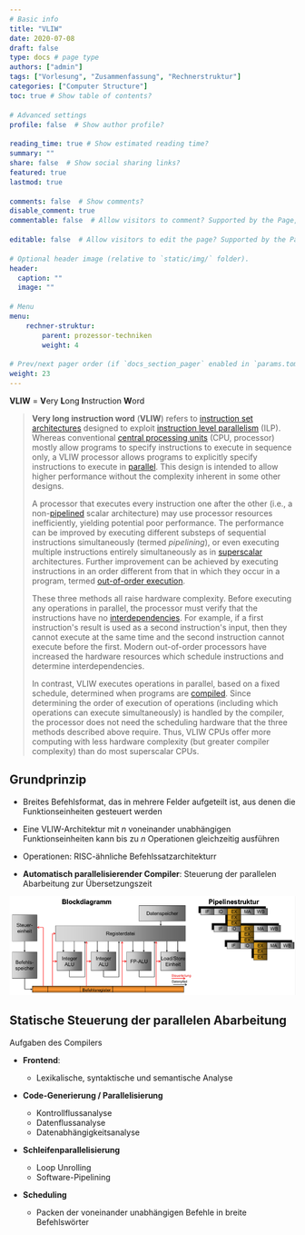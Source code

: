 ```yaml
---
# Basic info
title: "VLIW"
date: 2020-07-08
draft: false
type: docs # page type
authors: ["admin"]
tags: ["Vorlesung", "Zusammenfassung", "Rechnerstruktur"]
categories: ["Computer Structure"]
toc: true # Show table of contents?

# Advanced settings
profile: false  # Show author profile?

reading_time: true # Show estimated reading time?
summary: ""
share: false  # Show social sharing links?
featured: true
lastmod: true

comments: false  # Show comments?
disable_comment: true
commentable: false  # Allow visitors to comment? Supported by the Page, Post, and Docs content types.

editable: false  # Allow visitors to edit the page? Supported by the Page, Post, and Docs content types.

# Optional header image (relative to `static/img/` folder).
header:
  caption: ""
  image: ""

# Menu
menu: 
    rechner-struktur:
        parent: prozessor-techniken
        weight: 4

# Prev/next pager order (if `docs_section_pager` enabled in `params.toml`)
weight: 23
---
```


**VLIW** = **V**ery **L**ong **I**nstruction **W**ord

> **Very long instruction word** (**VLIW**) refers to [instruction set architectures](https://en.wikipedia.org/wiki/Instruction_set_architecture) designed to exploit [instruction level parallelism](https://en.wikipedia.org/wiki/Instruction_level_parallelism) (ILP). Whereas conventional [central processing units](https://en.wikipedia.org/wiki/Central_processing_unit) (CPU, processor) mostly allow programs to specify instructions to execute in sequence only, a VLIW processor allows programs to explicitly specify instructions to execute in [parallel](https://en.wikipedia.org/wiki/Parallel_computing). This design is intended to allow higher performance without the complexity inherent in some other designs.
>
> A processor that executes every instruction one after the other (i.e., a non-[pipelined](https://en.wikipedia.org/wiki/Pipelining) scalar architecture) may use processor resources inefficiently, yielding potential poor performance. The performance can be improved by executing different substeps of sequential instructions simultaneously (termed *pipelining*), or even executing multiple instructions entirely simultaneously as in [superscalar](https://en.wikipedia.org/wiki/Superscalar) architectures. Further improvement can be achieved by executing instructions in an order different from that in which they occur in a program, termed [out-of-order execution](https://en.wikipedia.org/wiki/Out-of-order_execution).
>
> These three methods all raise hardware complexity. Before executing any operations in parallel, the processor must verify that the instructions have no [interdependencies](https://en.wikipedia.org/wiki/Dependence_analysis). For example, if a first instruction's result is used as a second instruction's input, then they cannot execute at the same time and the second instruction cannot execute before the first. Modern out-of-order processors have increased the hardware resources which schedule instructions and determine interdependencies.
>
> In contrast, VLIW executes operations in parallel, based on a fixed schedule, determined when programs are [compiled](https://en.wikipedia.org/wiki/Compiler). Since determining the order of execution of operations (including which operations can execute simultaneously) is handled by the compiler, the processor does not need the scheduling hardware that the three methods described above require. Thus, VLIW CPUs offer more computing with less hardware complexity (but greater compiler complexity) than do most superscalar CPUs.



## Grundprinzip

- Breites Befehlsformat, das in mehrere Felder aufgeteilt ist, aus denen die Funktionseinheiten gesteuert werden

- Eine VLIW-Architektur mit $n$ voneinander unabhängigen Funktionseinheiten kann bis zu $n$ Operationen gleichzeitig ausführen
- Operationen: RISC-ähnliche Befehlssatzarchitekturr
- **Automatisch parallelisierender Compiler**: Steuerung der parallelen Abarbeitung zur Übersetzungszeit

<img src="https://raw.githubusercontent.com/EckoTan0804/upic-repo/master/uPic/截屏2020-07-02%2017.03.58.png" alt="截屏2020-07-02 17.03.58" style="zoom:80%;" />



## Statische Steuerung der parallelen Abarbeitung

Aufgaben des Compilers

- **Frontend**:
  - Lexikalische, syntaktische und semantische Analyse
- **Code-Generierung / Parallelisierung**
  - Kontrollflussanalyse 
  - Datenflussanalyse 
  - Datenabhängigkeitsanalyse

- **Schleifenparallelisierung**
  - Loop Unrolling 
  - Software-Pipelining
- **Scheduling**
  - Packen der voneinander unabhängigen Befehle in breite Befehlswörter